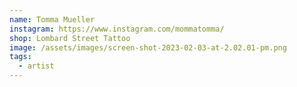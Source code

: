 ```yaml
---
name: Tomma Mueller
instagram: https://www.instagram.com/mommatomma/
shop: Lombard Street Tattoo
image: /assets/images/screen-shot-2023-02-03-at-2.02.01-pm.png
tags:
  - artist
---
```

